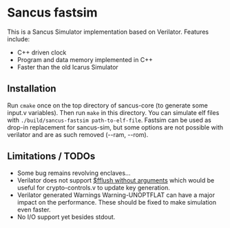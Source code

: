 # Sancus fastsim

This is a Sancus Simulator implementation based on Verilator. Features include:

- C++ driven clock
- Program and data memory implemented in C++
- Faster than the old Icarus Simulator

## Installation
Run `cmake` once on the top directory of sancus-core (to generate some input.v
variables). Then run `make` in this directory. You can simulate elf
files with `./build/sancus-fastsim path-to-elf-file`. Fastsim can be used as
drop-in replacement for sancus-sim, but some options are not possible with
verilator and are as such removed (--ram, --rom).

## Limitations / TODOs

- Some bug remains revolving enclaves...
- Verilator does not support [$fflush without arguments](https://github.com/verilator/verilator/issues/1638) which would be useful for crypto-controls.v to update key generation.
- Verilator generated Warnings Warning-UNOPTFLAT can have a major impact on the performance. These should be fixed to make simulation even faster.
- No I/O support yet besides stdout.
